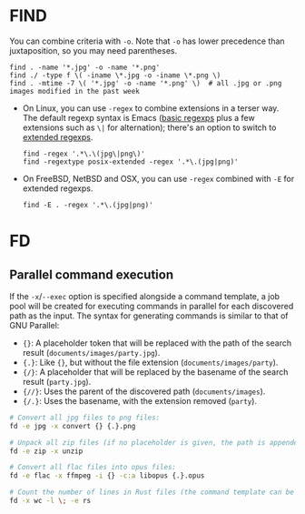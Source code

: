 # FIND

You can combine criteria with `-o`. Note that `-o` has lower precedence than juxtaposition, so you may need parentheses.

```
find . -name '*.jpg' -o -name '*.png'
find ./ -type f \( -iname \*.jpg -o -iname \*.png \)
find . -mtime -7 \( '*.jpg' -o -name '*.png' \)  # all .jpg or .png images modified in the past week
```

- On Linux, you can use `-regex` to combine extensions in a terser way. The default regexp syntax is Emacs
  ([basic regexps](http://en.wikipedia.org/wiki/Regular_expression#POSIX_Basic_Regular_Expressions) plus a few
  extensions such as `\|` for alternation); there's an option to switch to
  [extended regexps](http://en.wikipedia.org/wiki/Regular_expression#POSIX_Extended_Regular_Expressions).

  ```
  find -regex '.*\.\(jpg\|png\)'
  find -regextype posix-extended -regex '.*\.(jpg|png)'
  ```

- On FreeBSD, NetBSD and OSX, you can use `-regex` combined with `-E` for extended regexps.

  ```
  find -E . -regex '.*\.(jpg|png)'
  ```

# FD

## Parallel command execution

If the `-x`/`--exec` option is specified alongside a command template, a job pool will be created for executing commands
in parallel for each discovered path as the input. The syntax for generating commands is similar to that of GNU
Parallel:

- `{}`: A placeholder token that will be replaced with the path of the search result (`documents/images/party.jpg`).
- `{.}`: Like `{}`, but without the file extension (`documents/images/party`).
- `{/}`: A placeholder that will be replaced by the basename of the search result (`party.jpg`).
- `{//}`: Uses the parent of the discovered path (`documents/images`).
- `{/.}`: Uses the basename, with the extension removed (`party`).

```sh
# Convert all jpg files to png files:
fd -e jpg -x convert {} {.}.png

# Unpack all zip files (if no placeholder is given, the path is appended):
fd -e zip -x unzip

# Convert all flac files into opus files:
fd -e flac -x ffmpeg -i {} -c:a libopus {.}.opus

# Count the number of lines in Rust files (the command template can be terminated with ';'):
fd -x wc -l \; -e rs
```
